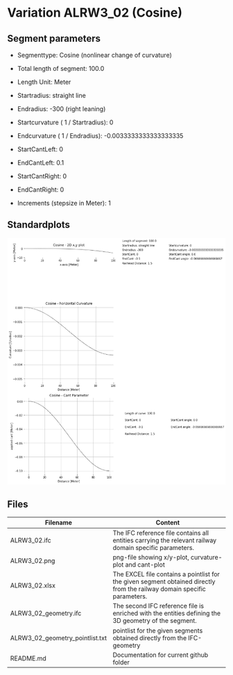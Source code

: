 # Variation ALRW3_02 (Cosine)

## Segment parameters

* Segmenttype: Cosine (nonlinear change of curvature)

* Total length of segment: 100.0

* Length Unit: Meter

* Startradius: straight line

* Endradius: -300 (right leaning)

* Startcurvature ( 1 / Startradius): 0

* Endcurvature ( 1 / Endradius): -0.0033333333333333335

* StartCantLeft: 0

* EndCantLeft: 0.1

* StartCantRight: 0

* EndCantRight: 0

* Increments (stepsize in Meter): 1

## Standardplots

<img src="./ALRW3_02.png">


## Files


| Filename                      | Content |
| ----------------------------- | --------------------------------------------------------------------------------------------- |
| ALRW3_02.ifc | The IFC reference file contains all entities carrying the relevant railway domain specific parameters. |
| ALRW3_02.png | png-file showing x/y-plot, curvature-plot and cant-plot  |
| ALRW3_02.xlsx | The EXCEL file contains a pointlist for the given segment obtained directly from the railway domain specific parameters.  |
| ALRW3_02_geometry.ifc | The second IFC reference file is enriched with the entities defining the 3D geometry of the segment.  |
| ALRW3_02_geometry_pointlist.txt | pointlist for the given segments obtained directly from the IFC-geometry  |
| README.md | Documentation for current github folder  |


